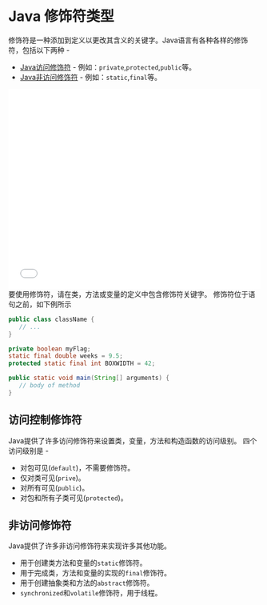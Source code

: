 # Java 修饰符类型

修饰符是一种添加到定义以更改其含义的关键字。Java语言有各种各样的修饰符，包括以下两种 - 

- [Java访问修饰符](./access-modifiers.html) - 例如：`private`,`protected`,`public`等。
- [Java非访问修饰符](./nonaccess_modifiers.html) - 例如：`static`,`final`等。

<iframe src="//player.bilibili.com/player.html?aid=48057758&bvid=BV1bb411p7D3&cid=84187051&page=1" scrolling="no" border="0" frameborder="no" framespacing="0" height="400" width="100%" allowfullscreen="true"> </iframe>
要使用修饰符，请在类，方法或变量的定义中包含修饰符关键字。 修饰符位于语句之前，如下例所示

```java
public class className {
   // ...
}

private boolean myFlag;
static final double weeks = 9.5;
protected static final int BOXWIDTH = 42;

public static void main(String[] arguments) {
   // body of method
}
```

## 访问控制修饰符

Java提供了许多访问修饰符来设置类，变量，方法和构造函数的访问级别。 四个访问级别是 - 

- 对包可见(`default`)，不需要修饰符。
- 仅对类可见(`prive`)。
- 对所有可见(`public`)。
- 对包和所有子类可见(`protected`)。

## 非访问修饰符

Java提供了许多非访问修饰符来实现许多其他功能。

- 用于创建类方法和变量的`static`修饰符。
- 用于完成类，方法和变量的实现的`final`修饰符。
- 用于创建抽象类和方法的`abstract`修饰符。
- `synchronized`和`volatile`修饰符，用于线程。
